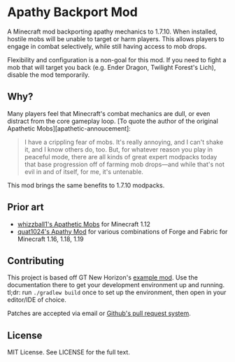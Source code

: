 # Apathy Backport Mod

A Minecraft mod backporting apathy mechanics to 1.7.10. When
installed, hostile mobs will be unable to target or harm players. This
allows players to engage in combat selectively, while still having
access to mob drops.

Flexibility and configuration is a non-goal for this mod. If you need
to fight a mob that will target you back (e.g. Ender Dragon, Twilight
Forest's Lich), disable the mod temporarily.

## Why?

Many players feel that Minecraft's combat mechanics are dull, or even
distract from the core gameplay loop. [To quote the author of the
original Apathetic Mobs][apathetic-annoucement]:

> I have a crippling fear of mobs. It's really annoying, and I can't
> shake it, and I know others do, too. But, for whatever reason you
> play in peaceful mode, there are all kinds of great expert modpacks
> today that base progression off of farming mob drops—and while
> that's not evil in and of itself, for me, it's untenable.

[apathetic-announcement]: https://old.reddit.com/r/feedthebeast/comments/aa0rpm/peaceful_players_play_in_easyhard_mode_and_kill/

This mod brings the same benefits to 1.7.10 modpacks.

## Prior art
* [whizzball1's Apathetic
  Mobs](https://github.com/whizzball1/ApatheticMobs) for Minecraft
  1.12
* [quat1024's Apathy Mod](https://github.com/quat1024/apathy) for
  various combinations of Forge and Fabric for Minecraft 1.16, 1.18,
  1.19

## Contributing
This project is based off GT New Horizon's [example
mod][gtnh-example-mod]. Use the documentation there to get your
development environment up and running. tl;dr: run `./gradlew build`
once to set up the environment, then open in your editor/IDE of
choice.

[gtnh-example-mod]: https://github.com/GTNewHorizons/ExampleMod1.7.10

Patches are accepted via email or [Github's pull request
system](https://github.com/clarkf/apathy-backport/pulls).

## License
MIT License. See LICENSE for the full text.
